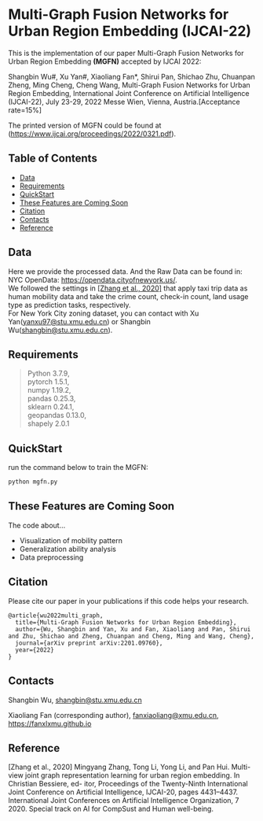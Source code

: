 # Multi-Graph Fusion Networks for Urban Region Embedding (IJCAI-22)
This is the implementation of our paper Multi-Graph Fusion Networks for Urban Region Embedding **(MGFN)** accepted by IJCAI 2022: 

Shangbin Wu#, Xu Yan#, Xiaoliang Fan*, Shirui Pan, Shichao Zhu, Chuanpan Zheng, Ming Cheng, Cheng Wang, Multi-Graph Fusion Networks for Urban Region Embedding, International Joint Conference on Artificial Intelligence (IJCAI-22), July 23-29, 2022 Messe Wien, Vienna, Austria.[Acceptance rate=15%]

The printed version of MGFN could be found at (https://www.ijcai.org/proceedings/2022/0321.pdf).

## Table of Contents
- [Data](#Data)
- [Requirements](#Requirements)
- [QuickStart](#QuickStart)
- [These Features are Coming Soon](#These-Features-are-Coming-Soon)
- [Citation](#Citation)
- [Contacts](#Contacts)
- [Reference](#Reference)

## Data 
Here we provide the processed data. And the Raw Data can be found in: NYC OpenData: https://opendata.cityofnewyork.us/.  
We followed the settings in [[Zhang et al., 2020]](#R1) that 
apply taxi trip data as human mobility data and take the crime count, check-in count, land usage type as prediction tasks, respectively.  
For New York City zoning dataset, you can contact with Xu Yan(yanxu97@stu.xmu.edu.cn) or Shangbin Wu(shangbin@stu.xmu.edu.cn).

## Requirements 
>Python 3.7.9,   
>pytorch 1.5.1,  
>numpy 1.19.2,  
>pandas 0.25.3,  
>sklearn 0.24.1,  
>geopandas 0.13.0,  
>shapely 2.0.1  

## QuickStart
run the command below to train the MGFN:
```bash
python mgfn.py
```

## These Features are Coming Soon
The code about...
- Visualization of mobility pattern
- Generalization ability analysis
- Data preprocessing

## Citation
Please cite our paper in your publications if this code helps your research.
```
@article{wu2022multi_graph,
  title={Multi-Graph Fusion Networks for Urban Region Embedding},
  author={Wu, Shangbin and Yan, Xu and Fan, Xiaoliang and Pan, Shirui and Zhu, Shichao and Zheng, Chuanpan and Cheng, Ming and Wang, Cheng},
  journal={arXiv preprint arXiv:2201.09760},
  year={2022}
}
```

## Contacts
Shangbin Wu, shangbin@stu.xmu.edu.cn

Xiaoliang Fan (corresponding author), fanxiaoliang@xmu.edu.cn, https://fanxlxmu.github.io

## Reference  
<div><a name="R1"></a>
[Zhang et al., 2020] Mingyang Zhang, Tong Li, Yong Li,
and Pan Hui. Multi-view joint graph representation learning for urban region embedding. In Christian Bessiere, ed-
itor, Proceedings of the Twenty-Ninth International Joint
Conference on Artificial Intelligence, IJCAI-20, pages
4431–4437. International Joint Conferences on Artificial
Intelligence Organization, 7 2020. Special track on AI for
CompSust and Human well-being.
</div>
